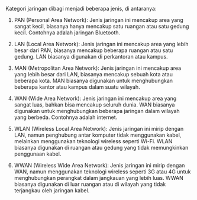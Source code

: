 Kategori jaringan dibagi menjadi beberapa jenis, di antaranya:

1.  PAN (Personal Area Network): Jenis jaringan ini mencakup area yang sangat kecil, biasanya hanya mencakup satu ruangan atau satu gedung kecil. Contohnya adalah jaringan Bluetooth.
    
2.  LAN (Local Area Network): Jenis jaringan ini mencakup area yang lebih besar dari PAN, biasanya mencakup beberapa ruangan atau satu gedung. LAN biasanya digunakan di perkantoran atau kampus.
    
3.  MAN (Metropolitan Area Network): Jenis jaringan ini mencakup area yang lebih besar dari LAN, biasanya mencakup sebuah kota atau beberapa kota. MAN biasanya digunakan untuk menghubungkan beberapa kantor atau kampus dalam suatu wilayah.
    
4.  WAN (Wide Area Network): Jenis jaringan ini mencakup area yang sangat luas, bahkan bisa mencakup seluruh dunia. WAN biasanya digunakan untuk menghubungkan beberapa jaringan dalam wilayah yang berbeda. Contohnya adalah internet.
    
5.  WLAN (Wireless Local Area Network): Jenis jaringan ini mirip dengan LAN, namun penghubung antar komputer tidak menggunakan kabel, melainkan menggunakan teknologi wireless seperti Wi-Fi. WLAN biasanya digunakan di ruangan atau gedung yang tidak memungkinkan penggunaan kabel.
    
6.  WWAN (Wireless Wide Area Network): Jenis jaringan ini mirip dengan WAN, namun menggunakan teknologi wireless seperti 3G atau 4G untuk menghubungkan perangkat dalam jangkauan yang lebih luas. WWAN biasanya digunakan di luar ruangan atau di wilayah yang tidak terjangkau oleh jaringan kabel.